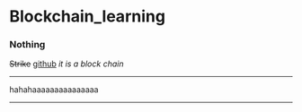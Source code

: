 # Blockchain_learning
### Nothing
~~Strike~~
[github](https://github.com/Julia1928/blockchain_learning/edit/main/README.md)
_it is a block chain_
***
hahahaaaaaaaaaaaaaaa

***
